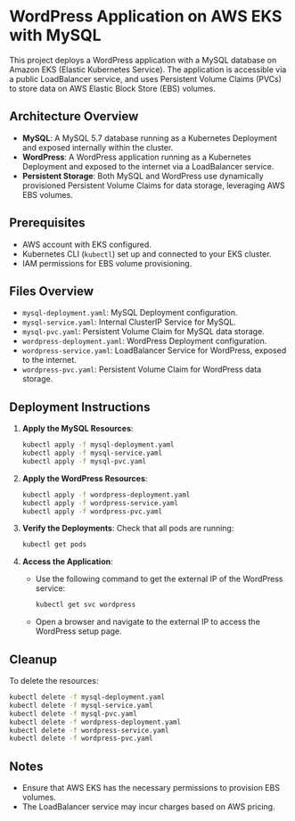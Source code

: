 
# WordPress Application on AWS EKS with MySQL

This project deploys a WordPress application with a MySQL database on Amazon EKS (Elastic Kubernetes Service). The application is accessible via a public LoadBalancer service, and uses Persistent Volume Claims (PVCs) to store data on AWS Elastic Block Store (EBS) volumes.

## Architecture Overview

- **MySQL**: A MySQL 5.7 database running as a Kubernetes Deployment and exposed internally within the cluster.
- **WordPress**: A WordPress application running as a Kubernetes Deployment and exposed to the internet via a LoadBalancer service.
- **Persistent Storage**: Both MySQL and WordPress use dynamically provisioned Persistent Volume Claims for data storage, leveraging AWS EBS volumes.

## Prerequisites

- AWS account with EKS configured.
- Kubernetes CLI (`kubectl`) set up and connected to your EKS cluster.
- IAM permissions for EBS volume provisioning.

## Files Overview

- `mysql-deployment.yaml`: MySQL Deployment configuration.
- `mysql-service.yaml`: Internal ClusterIP Service for MySQL.
- `mysql-pvc.yaml`: Persistent Volume Claim for MySQL data storage.
- `wordpress-deployment.yaml`: WordPress Deployment configuration.
- `wordpress-service.yaml`: LoadBalancer Service for WordPress, exposed to the internet.
- `wordpress-pvc.yaml`: Persistent Volume Claim for WordPress data storage.

## Deployment Instructions

1. **Apply the MySQL Resources**:
   ```bash
   kubectl apply -f mysql-deployment.yaml
   kubectl apply -f mysql-service.yaml
   kubectl apply -f mysql-pvc.yaml
   ```

2. **Apply the WordPress Resources**:
   ```bash
   kubectl apply -f wordpress-deployment.yaml
   kubectl apply -f wordpress-service.yaml
   kubectl apply -f wordpress-pvc.yaml
   ```

3. **Verify the Deployments**:
   Check that all pods are running:
   ```bash
   kubectl get pods
   ```

4. **Access the Application**:
   - Use the following command to get the external IP of the WordPress service:
     ```bash
     kubectl get svc wordpress
     ```
   - Open a browser and navigate to the external IP to access the WordPress setup page.

## Cleanup

To delete the resources:
```bash
kubectl delete -f mysql-deployment.yaml
kubectl delete -f mysql-service.yaml
kubectl delete -f mysql-pvc.yaml
kubectl delete -f wordpress-deployment.yaml
kubectl delete -f wordpress-service.yaml
kubectl delete -f wordpress-pvc.yaml
```

## Notes

- Ensure that AWS EKS has the necessary permissions to provision EBS volumes.
- The LoadBalancer service may incur charges based on AWS pricing.

